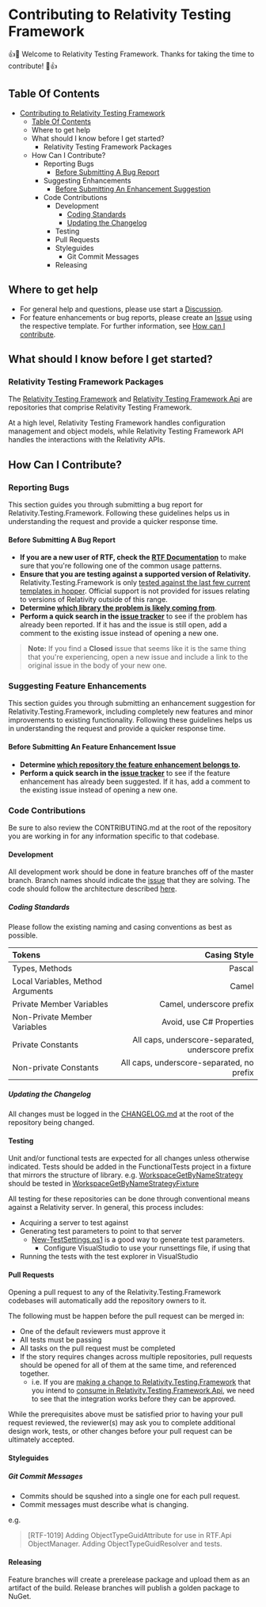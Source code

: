 # Contributing to Relativity Testing Framework

:+1::tada: Welcome to Relativity Testing Framework. Thanks for taking the time to contribute! :tada::+1:

## Table Of Contents

- [Contributing to Relativity Testing Framework](#contributing-to-relativity-testing-framework)
  - [Table Of Contents](#table-of-contents)
  - [<a name="where-to-get-help">Where to get help</a>](#where-to-get-help)
  - [<a name="what-should-i-know-before-i-get-started">What should I know before I get started?</a>](#what-should-i-know-before-i-get-started)
    - [<a name="relativity-testing-framework-packages">Relativity Testing Framework Packages</a>](#relativity-testing-framework-packages)
  - [<a name="how-can-i-contribute">How Can I Contribute?</a>](#how-can-i-contribute)
    - [<a name="reporting-bugs">Reporting Bugs</a>](#reporting-bugs)
      - [Before Submitting A Bug Report](#before-submitting-a-bug-report)
    - [<a name="suggesting-enhancements">Suggesting Enhancements</a>](#suggesting-enhancements)
      - [Before Submitting An Enhancement Suggestion](#before-submitting-an-enhancement-suggestion)
    - [<a name="code-contributions">Code Contributions</a>](#code-contributions)
      - [<a name="development">Development</a>](#development)
        - [Coding Standards](#coding-standards)
        - [Updating the Changelog](#updating-the-changelog)
      - [<a name="testing">Testing</a>](#testing)
      - [<a name="pull-requests">Pull Requests</a>](#pull-requests)
      - [<a name="styleguides">Styleguides</a>](#styleguides)
        - [<a name="git-commit-messages">Git Commit Messages</a>](#git-commit-messages)
      - [<a name="releasing">Releasing</a>](#releasing)

## <a name="where-to-get-help">Where to get help</a>

* For general help and questions, please use start a [Discussion](https://github.com/relativitydev/relativity.testing.framework/discussions).
* For feature enhancements or bug reports, please create an [Issue](https://github.com/relativitydev/relativity.testing.framework/issues) using the respective template. For further information, see [How can I contribute](#how-can-i-contribute).

## <a name="what-should-i-know-before-i-get-started">What should I know before I get started?</a>

### <a name="relativity-testing-framework-packages">Relativity Testing Framework Packages</a>

The [Relativity Testing Framework](https://github.com/relativitydev/relativity.testing.framework) and [Relativity Testing Framework Api](https://github.com/relativitydev/relativity.testing.framework.api) are repositories that comprise Relativity Testing Framework.

At a high level, Relativity Testing Framework handles configuration management and object models, while Relativity Testing Framework API handles the interactions with the Relativity APIs.

## <a name="how-can-i-contribute">How Can I Contribute?</a>

### <a name="reporting-bugs">Reporting Bugs</a>

This section guides you through submitting a bug report for Relativity.Testing.Framework.
Following these guidelines helps us in understanding the request and provide a quicker response time.

#### Before Submitting A Bug Report

* **If you are a new user of RTF, check the [RTF Documentation](https://probable-happiness-2926a3e8.pages.github.io/index.html)** to make sure that you're following one of the common usage patterns.
* **Ensure that you are testing against a supported version of Relativity.** Relativity.Testing.Framework is only [tested against the last few current templates in hopper](https://github.com/relativitydev/relativity.testing.framework.api/blob/master/source/Relativity.Testing.Framework.Api/ApiComponent.cs). Official support is not provided for issues relating to versions of Relativity outside of this range.
* **Determine [which library the problem is likely coming from](#relativity-testing-framework-and-packages)**.
* **Perform a quick search in the [issue tracker](https://github.com/relativitydev/relativity.testing.framework/issues)** to see if the problem has already been reported. If it has and the issue is still open, add a comment to the existing issue instead of opening a new one.

> **Note:** If you find a **Closed** issue that seems like it is the same thing that you're experiencing, open a new issue and include a link to the original issue in the body of your new one.

### <a name="suggesting-enhancements">Suggesting Feature Enhancements</a>

This section guides you through submitting an enhancement suggestion for Relativity.Testing.Framework, including completely new features and minor improvements to existing functionality.
Following these guidelines helps us in understanding the request and provide a quicker response time.

#### Before Submitting An Feature Enhancement Issue

* **Determine [which repository the feature enhancement belongs to](#relativity-testing-framework-and-packages).**
* **Perform a quick search in the [issue tracker](https://github.com/relativitydev/relativity.testing.framework/issues)** to see if the feature enhancement has already been suggested. If it has, add a comment to the existing issue instead of opening a new one.

### <a name="code-contributions">Code Contributions</a>

Be sure to also review the CONTRIBUTING.md at the root of the repository you are working in for any information specific to that codebase.

#### <a name="development">Development</a>

All development work should be done in feature branches off of the master branch.
Branch names should indicate the [issue](https://github.com/relativitydev/relativity.testing.framework/issues) that they are solving.
The code should follow the architecture described [here](https://github.com/relativitydev/relativity.testing.framework.api/blob/master/docs/dev/architecture.md).

##### Coding Standards

Please follow the existing naming and casing conventions as best as possible.

| Tokens                            | Casing Style                                           |
| :---                              |                                                  ----: |
| Types, Methods                    | Pascal                                                 |
| Local Variables, Method Arguments | Camel                                                  |
| Private Member Variables          | Camel, underscore prefix                               |
| Non-Private Member Variables      | Avoid, use C# Properties                               |
| Private Constants                 | All caps, underscore-separated, underscore prefix      |
| Non-private Constants             | All caps, underscore-separated, no prefix              |

##### Updating the Changelog

All changes must be logged in the [CHANGELOG.md](https://github.com/relativitydev/relativity.testing.framework/blob/master/CHANGELOG.md) at the root of the repository being changed.

#### <a name="testing">Testing</a>

Unit and/or functional tests are expected for all changes unless otherwise indicated.
Tests should be added in the FunctionalTests project in a fixture that mirrors the structure of library.
e.g. [WorkspaceGetByNameStrategy](https://github.com/relativitydev/relativity.testing.framework.api/blob/master/source/Relativity.Testing.Framework.Api/Strategies/Workspaces/WorkspaceGetByNameStrategy.cs) should be tested in [WorkspaceGetByNameStrategyFixture](https://github.com/relativitydev/relativity.testing.framework.api/blob/master/source/Relativity.Testing.Framework.Api.FunctionalTests/Strategies/Workspaces/WorkspaceGetByNameStrategyFixture.cs)

All testing for these repositories can be done through conventional means against a Relativity server.
In general, this process includes:

* Acquiring a server to test against
* Generating test parameters to point to that server
  * [New-TestSettings.ps1](https://github.com/relativitydev/relativity.testing.framework.api/blob/master/DevelopmentScripts/New-TestSettings.ps1) is a good way to generate test parameters.
    * Configure VisualStudio to use your runsettings file, if using that
* Running the tests with the test explorer in VisualStudio

#### <a name="pull-requests">Pull Requests</a>

Opening a pull request to any of the Relativity.Testing.Framework codebases will automatically add the repository owners to it.

The following must be happen before the pull request can be merged in:

* One of the default reviewers must approve it
* All tests must be passing
* All tasks on the pull request must be completed
* If the story requires changes across multiple repositories, pull requests should be opened for all of them at the same time, and referenced together.
  * i.e. If you are [making a change to Relativity.Testing.Framework](https://git.kcura.com/projects/TT/repos/relativity.testing.framework/pull-requests/391/overview) that you intend to [consume in Relativity.Testing.Framework.Api](https://git.kcura.com/projects/TT/repos/relativity.testing.framework.api/pull-requests/10/overview), we need to see that the integration works before they can be approved.

While the prerequisites above must be satisfied prior to having your pull request reviewed, the reviewer(s) may ask you to complete additional design work, tests, or other changes before your pull request can be ultimately accepted.

#### <a name="styleguides">Styleguides</a>

##### <a name="git-commit-messages">Git Commit Messages</a>

* Commits should be squshed into a single one for each pull request.
* Commit messages must describe what is changing.

e.g.

> [RTF-1019] Adding ObjectTypeGuidAttribute for use in RTF.Api ObjectManager. Adding ObjectTypeGuidResolver and tests.

#### <a name="releasing">Releasing</a>

Feature branches will create a prerelease package and upload them as an artifact of the build.
Release branches will publish a golden package to NuGet.
